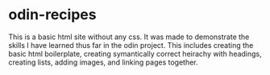 # odin-recipes
This is a basic html site without any css. It was made to demonstrate the skills I have learned thus far in the odin project. This includes creating the basic html boilerplate, creating symantically correct heirachy with headings, creating lists, adding images, and linking pages together.